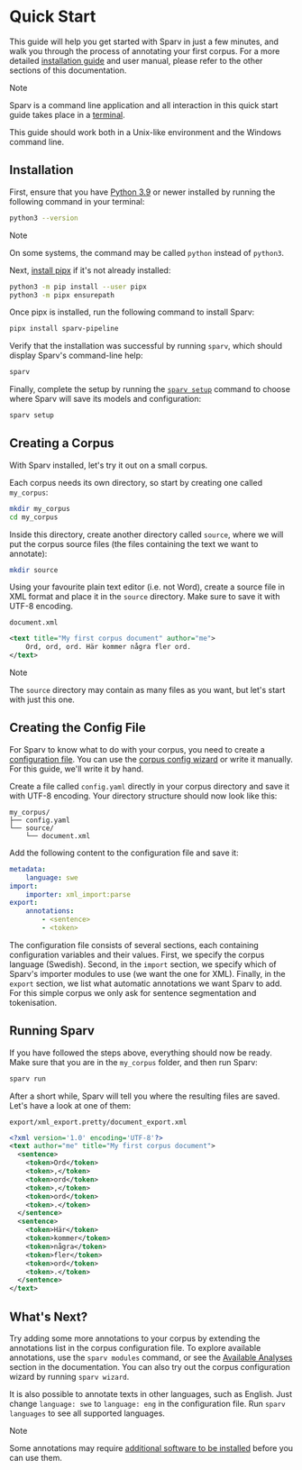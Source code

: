 # Quick Start

This guide will help you get started with Sparv in just a few minutes, and walk you through the process of annotating
your first corpus. For a more detailed [installation guide](installation-and-setup.md) and
user manual, please refer to the other sections of this documentation.

> [!NOTE]
>
> Sparv is a command line application and all interaction in this quick start guide takes place in a
> [terminal](https://en.wikipedia.org/wiki/Terminal_emulator).
>
> This guide should work both in a Unix-like environment and the Windows command line.

## Installation

First, ensure that you have [Python 3.9](https://python.org/) or newer installed by running the following
command in your terminal:

```sh
python3 --version
```

> [!NOTE]
> On some systems, the command may be called `python` instead of `python3`.

Next, [install pipx](https://pipx.pypa.io/stable/installation/) if it's not already installed:

```sh
python3 -m pip install --user pipx
python3 -m pipx ensurepath
```

Once pipx is installed, run the following command to install Sparv:

```sh
pipx install sparv-pipeline
```

Verify that the installation was successful by running `sparv`, which should display Sparv's command-line help:

```sh
sparv
```

Finally, complete the setup by running the [`sparv setup`](installation-and-setup.md#sparv-data-directory) command to
choose where Sparv will save its models and configuration:

```sh
sparv setup
```

## Creating a Corpus

With Sparv installed, let's try it out on a small corpus.

Each corpus needs its own directory, so start by creating one called `my_corpus`:

```sh
mkdir my_corpus
cd my_corpus
```

Inside this directory, create another directory called `source`, where we will put the corpus source files (the files
containing the text we want to annotate):

```sh
mkdir source
```

Using your favourite plain text editor (i.e. not Word), create a source file in XML format and place it in the `source`
directory. Make sure to save it with UTF-8 encoding.

`document.xml`

```xml
<text title="My first corpus document" author="me">
    Ord, ord, ord. Här kommer några fler ord.
</text>
```

> [!NOTE]
> The `source` directory may contain as many files as you want, but let's start with just this one.

## Creating the Config File

For Sparv to know what to do with your corpus, you need to create a [configuration file](corpus-configuration.md).
You can use the [corpus config wizard](corpus-configuration.md#corpus-config-wizard) or write it manually. For this
guide, we'll write it by hand.

Create a file called `config.yaml` directly in your corpus directory and save it with UTF-8 encoding. Your directory
structure should now look like this:

```text
my_corpus/
├── config.yaml
└── source/
    └── document.xml
```

Add the following content to the configuration file and save it:

```yaml
metadata:
    language: swe
import:
    importer: xml_import:parse
export:
    annotations:
        - <sentence>
        - <token>
```

The configuration file consists of several sections, each containing configuration variables and their values. First,
we specify the corpus language (Swedish). Second, in the `import` section, we specify which of
Sparv's importer modules to use (we want the one for XML). Finally, in the `export` section, we list what
automatic annotations we want Sparv to add. For this simple corpus we only ask for sentence segmentation and
tokenisation.

## Running Sparv

If you have followed the steps above, everything should now be ready. Make sure that you are in the `my_corpus` folder,
and then run Sparv:

```sh
sparv run
```

After a short while, Sparv will tell you where the resulting files are saved. Let's have a look at one of them:

`export/xml_export.pretty/document_export.xml`

```xml
<?xml version='1.0' encoding='UTF-8'?>
<text author="me" title="My first corpus document">
  <sentence>
    <token>Ord</token>
    <token>,</token>
    <token>ord</token>
    <token>,</token>
    <token>ord</token>
    <token>.</token>
  </sentence>
  <sentence>
    <token>Här</token>
    <token>kommer</token>
    <token>några</token>
    <token>fler</token>
    <token>ord</token>
    <token>.</token>
  </sentence>
</text>
```

## What's Next?

Try adding some more annotations to your corpus by extending the annotations list in the corpus configuration file. To
explore available annotations, use the `sparv modules` command, or see the [Available Analyses](available-analyses.md)
section in the documentation. You can also try out the corpus configuration wizard by running `sparv wizard`.

It is also possible to annotate texts in other languages, such as English. Just change `language: swe` to
`language: eng` in the configuration file. Run `sparv languages` to see all supported languages.

> [!NOTE]
> Some annotations may require
> [additional software to be installed](installation-and-setup.md#installing-additional-third-party-software)
> before you can use them.
